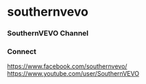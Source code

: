 # southernvevo
### SouthernVEVO Channel

### Connect
https://www.facebook.com/southernvevo/
https://www.youtube.com/user/SouthernVEVO
